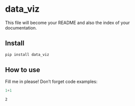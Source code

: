data_viz
================

<!-- WARNING: THIS FILE WAS AUTOGENERATED! DO NOT EDIT! -->

This file will become your README and also the index of your
documentation.

## Install

``` sh
pip install data_viz
```

## How to use

Fill me in please! Don’t forget code examples:

``` python
1+1
```

    2
